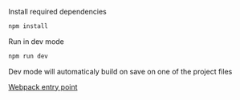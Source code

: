Install required dependencies 
```bash
npm install
```
Run in dev mode
```bash
npm run dev
```
Dev mode will automaticaly build on save on one of the project files

[Webpack entry point](./src/gejs.js)